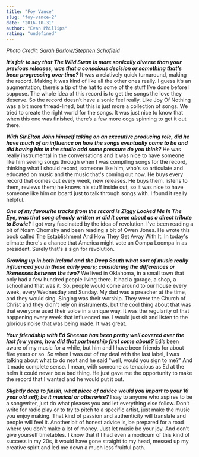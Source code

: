 ```yaml
---
title: "Foy Vance"
slug: "foy-vance-2"
date: "2016-10-31"
author: "Evan Phillips"
rating: "undefined"
---
```


_Photo Credit: [Sarah Barlow/Stephen Schofield](http://www.standard.co.uk/goingout/music/foy-vance-interview-a3236806.html)_

_**It’s fair to say that The Wild Swan is more sonically diverse than your previous releases, was that a conscious decision or something that’s been progressing over time?**_ It was a relatively quick turnaround, making the record. Making it was kind of like all the other ones really. I guess it’s an augmentation, there’s a tip of the hat to some of the stuff I’ve done before I suppose. The whole idea of this record is to get the songs the love they deserve. So the record doesn’t have a sonic feel really. Like Joy Of Nothing was a bit more thread-lined, but this is just more a collection of songs. We tried to create the right world for the songs. It was just nice to know that when this one was finished, there’s a few more cogs spinning to get it out there.

_**With Sir Elton John himself taking on an executive producing role, did he have much of an influence on how the songs eventually came to be and did having him in the studio add some pressure do you think?**_ He was really instrumental in the conversations and it was nice to have someone like him seeing songs through when I was compiling songs for the record, thinking what I should record, someone like him, who's so articulate and educated on music and the music that's coming out now. He buys every record that comes out every week, new releases. He buys them, listens to them, reviews them; he knows his stuff inside out, so it was nice to have someone like him on board just to talk through songs with. I found it really helpful.

_**One of my favourite tracks from the record is Ziggy Looked Me In The Eye, was that song already written or did it come about as a direct tribute to Bowie?**_ I got very fascinated by the idea of revolution. I've been reading a bit of Noam Chomsky and been reading a bit of Owen Jones. He wrote this book called The Establishment And How They Get Away With It. In today's climate there's a chance that America might vote an Oompa Loompa in as president. Surely that's a sign for revolution.

_**Growing up in both Ireland and the Deep South what sort of music really influenced you in those early years; considering the differences or likenesses between the two?**_ We lived in Oklahoma, in a small town that only had a few hundred people living there. It had a garage, a shop, a school and that was it. So, people would come around to our house every week, every Wednesday and Sunday. My dad was a preacher at the time, and they would sing. Singing was their worship. They were the Church of Christ and they didn't rely on instruments, but the cool thing about that was that everyone used their voice in a unique way. It was the regularity of that happening every week that influenced me. I would just sit and listen to the glorious noise that was being made. It was great.

_**Your friendship with Ed Sheeran has been pretty well covered over the last few years, how did that partnership first come about?**_ Ed’s been aware of my music for a while, but him and I have been friends for about five years or so. So when I was out of my deal with the last label, I was talking about what to do next and he said "well, would you sign to me?" And it made complete sense. I mean, with someone as tenacious as Ed at the helm it could never be a bad thing. He just gave me the opportunity to make the record that I wanted and he would put it out.

_**Slightly deep to finish, what piece of advice would you impart to your 16 year old self; be it musical or otherwise?**_ I say to anyone who aspires to be a songwriter, just do what pleases you and let everything else follow. Don’t write for radio play or to try to pitch to a specific artist, just make the music you enjoy making. That kind of passion and authenticity will translate and people will feel it. Another bit of honest advice is, be prepared for a road where you don’t make a lot of money. Just let music be your joy. And don’t give yourself timetables. I know that if I had even a modicum of this kind of success in my 20s, it would have gone straight to my head, messed up my creative spirit and led me down a much less fruitful path.
